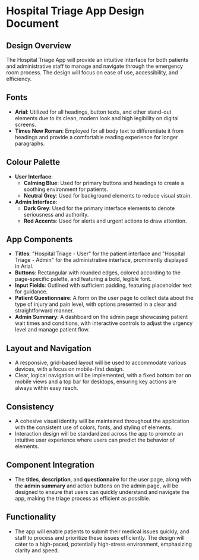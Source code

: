 # Hospital Triage App Design Document

## Design Overview
The Hospital Triage App will provide an intuitive interface for both patients and administrative staff to manage and navigate through the emergency room process. The design will focus on ease of use, accessibility, and efficiency.

## Fonts
- **Arial**: Utilized for all headings, button texts, and other stand-out elements due to its clean, modern look and high legibility on digital screens.
- **Times New Roman**: Employed for all body text to differentiate it from headings and provide a comfortable reading experience for longer paragraphs.

## Colour Palette
- **User Interface**:
  - **Calming Blue**: Used for primary buttons and headings to create a soothing environment for patients.
  - **Neutral Grey**: Used for background elements to reduce visual strain.
- **Admin Interface**:
  - **Dark Grey**: Used for the primary interface elements to denote seriousness and authority.
  - **Red Accents**: Used for alerts and urgent actions to draw attention.

## App Components
- **Titles**: "Hospital Triage - User" for the patient interface and "Hospital Triage - Admin" for the administrative interface, prominently displayed in Arial.
- **Buttons**: Rectangular with rounded edges, colored according to the page-specific palette, and featuring a bold, legible font.
- **Input Fields**: Outlined with sufficient padding, featuring placeholder text for guidance.
- **Patient Questionnaire**: A form on the user page to collect data about the type of injury and pain level, with options presented in a clear and straightforward manner.
- **Admin Summary**: A dashboard on the admin page showcasing patient wait times and conditions, with interactive controls to adjust the urgency level and manage patient flow.

## Layout and Navigation
- A responsive, grid-based layout will be used to accommodate various devices, with a focus on mobile-first design.
- Clear, logical navigation will be implemented, with a fixed bottom bar on mobile views and a top bar for desktops, ensuring key actions are always within easy reach.

## Consistency
- A cohesive visual identity will be maintained throughout the application with the consistent use of colors, fonts, and styling of elements.
- Interaction design will be standardized across the app to promote an intuitive user experience where users can predict the behavior of elements.

## Component Integration
- The **titles**, **description**, and **questionnaire** for the user page, along with the **admin summary** and action buttons on the admin page, will be designed to ensure that users can quickly understand and navigate the app, making the triage process as efficient as possible.

## Functionality
- The app will enable patients to submit their medical issues quickly, and staff to process and prioritize these issues efficiently. The design will cater to a high-paced, potentially high-stress environment, emphasizing clarity and speed.
